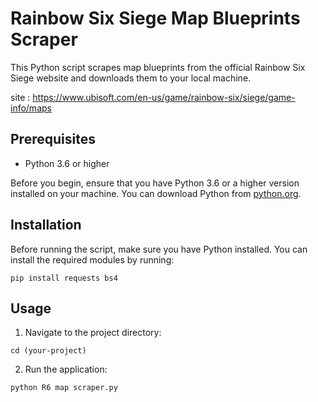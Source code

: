 # Rainbow Six Siege Map Blueprints Scraper

This Python script scrapes map blueprints from the official Rainbow Six Siege website and downloads them to your local machine.

site : https://www.ubisoft.com/en-us/game/rainbow-six/siege/game-info/maps

## Prerequisites

- Python 3.6 or higher

Before you begin, ensure that you have Python 3.6 or a higher version installed on your machine. You can download Python from [python.org](https://www.python.org/).


## Installation

Before running the script, make sure you have Python installed. You can install the required modules by running:

```
pip install requests bs4
```

## Usage
1. Navigate to the project directory:
```
cd (your-project)
```

2. Run the application:
```
python R6 map scraper.py
```